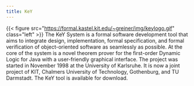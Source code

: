 ```yaml
---
title: KeY
---
```


{{< figure src="https://formal.kastel.kit.edu/~greiner/img/keylogo.gif" class="left" >}}
The KeY System is a formal software development tool that aims to
integrate design, implementation, formal specification, and formal
verification of object-oriented software as seamlessly as possible. At
the core of the system is a novel theorem prover for the first-order
Dynamic Logic for Java with a user-friendly graphical interface. The
project was started in November 1998 at the University of
Karlsruhe. It is now a joint project of KIT, Chalmers University of
Technology, Gothenburg, and TU Darmstadt. The KeY tool is available
for download.


